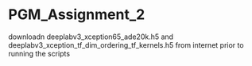 # PGM_Assignment_2
downloadn deeplabv3_xception65_ade20k.h5 and deeplabv3_xception_tf_dim_ordering_tf_kernels.h5 from internet prior to running the scripts
